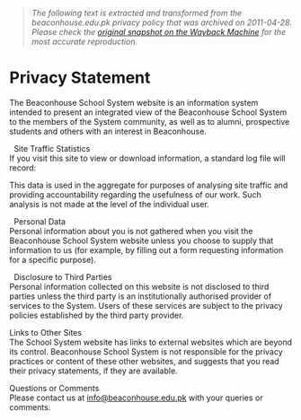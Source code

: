 > *The following text is extracted and transformed from the beaconhouse.edu.pk privacy policy that was archived on 2011-04-28. Please check the [original snapshot on the Wayback Machine](https://web.archive.org/web/20110428084559id_/http%3A//beaconhouse.edu.pk/bssgroup/cms_main2.php%3Fid%3D194) for the most accurate reproduction.*

# Privacy Statement

The Beaconhouse School System website is an information system intended to present an integrated view of the Beaconhouse School System to the members of the System community, as well as to alumni, prospective students and others with an interest in Beaconhouse.

  Site Traffic Statistics  
If you visit this site to view or download information, a standard log file will record:

This data is used in the aggregate for purposes of analysing site traffic and providing accountability regarding the usefulness of our work. Such analysis is not made at the level of the individual user.

  Personal Data  
Personal information about you is not gathered when you visit the Beaconhouse School System website unless you choose to supply that information to us (for example, by filling out a form requesting information for a specific purpose).

  Disclosure to Third Parties  
Personal information collected on this website is not disclosed to third parties unless the third party is an institutionally authorised provider of services to the System. Users of these services are subject to the privacy policies established by the third party provider.

Links to Other Sites  
The School System website has links to external websites which are beyond its control. Beaconhouse School System is not responsible for the privacy practices or content of these other websites, and suggests that you read their privacy statements, if they are available.

Questions or Comments  
Please contact us at info@beaconhouse.edu.pk with your queries or comments.
